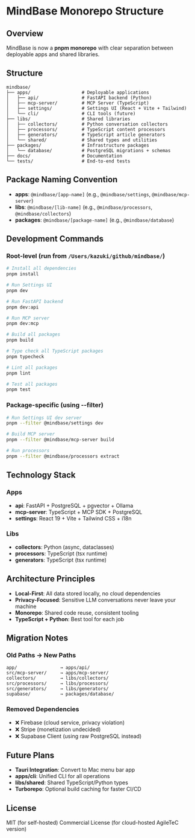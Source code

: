 # MindBase Monorepo Structure

## Overview
MindBase is now a **pnpm monorepo** with clear separation between deployable apps and shared libraries.

## Structure
```
mindbase/
├── apps/                   # Deployable applications
│   ├── api/                # FastAPI backend (Python)
│   ├── mcp-server/         # MCP Server (TypeScript)
│   ├── settings/           # Settings UI (React + Vite + Tailwind)
│   └── cli/                # CLI tools (future)
├── libs/                   # Shared libraries
│   ├── collectors/         # Python conversation collectors
│   ├── processors/         # TypeScript content processors
│   ├── generators/         # TypeScript article generators
│   └── shared/             # Shared types and utilities
├── packages/               # Infrastructure packages
│   └── database/           # PostgreSQL migrations + schemas
├── docs/                   # Documentation
└── tests/                  # End-to-end tests
```

## Package Naming Convention
- **apps**: `@mindbase/[app-name]` (e.g., `@mindbase/settings`, `@mindbase/mcp-server`)
- **libs**: `@mindbase/[lib-name]` (e.g., `@mindbase/processors`, `@mindbase/collectors`)
- **packages**: `@mindbase/[package-name]` (e.g., `@mindbase/database`)

## Development Commands

### Root-level (run from `/Users/kazuki/github/mindbase/`)
```bash
# Install all dependencies
pnpm install

# Run Settings UI
pnpm dev

# Run FastAPI backend
pnpm dev:api

# Run MCP server
pnpm dev:mcp

# Build all packages
pnpm build

# Type check all TypeScript packages
pnpm typecheck

# Lint all packages
pnpm lint

# Test all packages
pnpm test
```

### Package-specific (using --filter)
```bash
# Run Settings UI dev server
pnpm --filter @mindbase/settings dev

# Build MCP server
pnpm --filter @mindbase/mcp-server build

# Run processors
pnpm --filter @mindbase/processors extract
```

## Technology Stack

### Apps
- **api**: FastAPI + PostgreSQL + pgvector + Ollama
- **mcp-server**: TypeScript + MCP SDK + PostgreSQL
- **settings**: React 19 + Vite + Tailwind CSS + i18n

### Libs
- **collectors**: Python (async, dataclasses)
- **processors**: TypeScript (tsx runtime)
- **generators**: TypeScript (tsx runtime)

## Architecture Principles
- **Local-First**: All data stored locally, no cloud dependencies
- **Privacy-Focused**: Sensitive LLM conversations never leave your machine
- **Monorepo**: Shared code reuse, consistent tooling
- **TypeScript + Python**: Best tool for each job

## Migration Notes
### Old Paths → New Paths
```
app/                → apps/api/
src/mcp-server/     → apps/mcp-server/
collectors/         → libs/collectors/
src/processors/     → libs/processors/
src/generators/     → libs/generators/
supabase/           → packages/database/
```

### Removed Dependencies
- ❌ Firebase (cloud service, privacy violation)
- ❌ Stripe (monetization undecided)
- ❌ Supabase Client (using raw PostgreSQL instead)

## Future Plans
- **Tauri Integration**: Convert to Mac menu bar app
- **apps/cli**: Unified CLI for all operations
- **libs/shared**: Shared TypeScript/Python types
- **Turborepo**: Optional build caching for faster CI/CD

## License
MIT (for self-hosted)
Commercial License (for cloud-hosted AgileTeC version)
